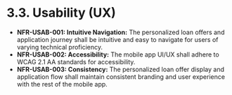 # 3.3. Usability (UX)

*   **NFR-USAB-001: Intuitive Navigation:** The personalized loan offers and application journey shall be intuitive and easy to navigate for users of varying technical proficiency.
*   **NFR-USAB-002: Accessibility:** The mobile app UI/UX shall adhere to WCAG 2.1 AA standards for accessibility.
*   **NFR-USAB-003: Consistency:** The personalized loan offer display and application flow shall maintain consistent branding and user experience with the rest of the mobile app.